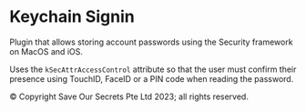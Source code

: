 # Keychain Signin

Plugin that allows storing account passwords using the Security framework on MacOS and iOS.

Uses the `kSecAttrAccessControl` attribute so that the user must confirm their presence using TouchID, FaceID or a PIN code when reading the password.

© Copyright Save Our Secrets Pte Ltd 2023; all rights reserved.

